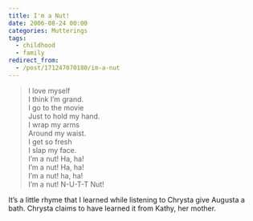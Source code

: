 ```yaml
---
title: I'm a Nut!
date: 2006-08-24 00:00
categories: Mutterings
tags:
  - childhood
  - family
redirect_from:
  - /post/171247070180/im-a-nut
---
```


> I love myself<br>
> I think I&rsquo;m grand.<br>
> I go to the movie<br>
> Just to hold my hand.<br>
> I wrap my arms<br>
> Around my waist.<br>
> I get so fresh<br>
> I slap my face.<br>
> I&rsquo;m a nut! Ha, ha!<br>
> I&rsquo;m a nut! Ha, ha!<br>
> I&rsquo;m a nut! ha, ha!<br>
> I&rsquo;m a nut! N-U-T-T Nut!

It&rsquo;s a little rhyme that I learned while listening to Chrysta give Augusta a bath. Chrysta claims to have learned it from Kathy, her mother.
